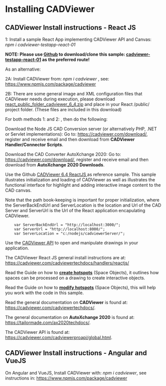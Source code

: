 # Installing CADViewer

## CADViewer Install instructions - React JS

1: Install a sample React App implementing CADViewer API and Canvas: *npm i cadviewer-testapp-react-01* 

**NOTE: Please use [Github](https://github.com/CADViewer/cadviewer-testapp-react-01) to download/clone this sample: [cadviewer-testapp-react-01](https://github.com/CADViewer/cadviewer-testapp-react-01) as the preferred route!** 



As an alternative:

2A: Install CADViewer from: *npm i cadviewer* , see: https://www.npmjs.com/package/cadviewer

2B: There are some general image and XML configuration files that CADViewer needs during execution, please download [react_public_folder_cadviewer_6_4.zip](https://cadviewer.com/downloads/handlers/reactjs/react_public_folder_cadviewer_6_4.zip) and place in your React /public/ project folder. (These files are included in this download)   


For both methods 1: and 2: , then do the following:


Download the Node JS CAD Conversion server (or alternatively PHP, .NET or Servlet implementations):  Go to:  https://cadviewer.com/download/, register and receive email and then download from **CADViewer Handler/Connector Scripts**.

Download the CAD Converter AutoXchange 2020:  Go to: https://cadviewer.com/download/, register and receive email and then download from **AutoXchange 2020 Downloads**.

Use the Github [CADViewer 6.4 ReactJS ](https://github.com/CADViewer/CADViewer6.4_ReactJSDemo_v01) as reference sample. This sample illustrates initialization and loading of CADViewer as well as illustrates the functional interface for highlight and adding interactive image content to the CAD canvas. 

Note that the path book-keeping is important for proper initialization, where the ServerBackEndUrl and ServerLocation is the location and Url of the CAD Server and ServerUrl is the Url of the React application encapulating CADViewer. 


		var ServerBackEndUrl = "http://localhost:3000/";
		var ServerUrl = "http://localhost:8000/";
		var ServerLocation = "c:/nodejs/cadviewerServer/";


Use the [CADViewer API](https://cadviewer.com/cadviewerproapi/global.html) to open and manipulate drawings in your application. 

The CADViewer React JS general install instructions are at: https://cadviewer.com/cadviewertechdocs/handlers/reactjs/

Read the Guide on how to **[create hotspots](https://cadviewer.com/highlight/main/)** (Space Objects), it outlines how spaces can be processed on a drawing to create interactive objects. 

Read the Guide on how to **[modify hotspots](https://cadviewer.com/highlight2/main/)**  (Space Objects), this will help you work with the code in this sample. 

Read the general documentation on **CADViewer** is found at: https://cadviewer.com/cadviewertechdocs/.

The general documentation on **AutoXchange 2020** is found at: https://tailormade.com/ax2020techdocs/.

The CADViewer API is found at: https://cadviewer.com/cadviewerproapi/global.html.


## CADViewer Install instructions - Angular and VueJS

On Angular and VueJS, Install CADViewer with: *npm i cadviewer*, see instructions in:  https://www.npmjs.com/package/cadviewer
